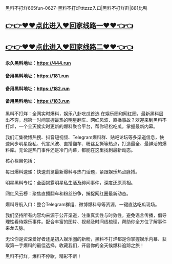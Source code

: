 黑料不打烊665fun-0627-黑料不打烊tttzzz入口|黑料不打烊群|881比鸭

## [👉👉♥♥点此进入♥回家线路一♥♥👈👈](https://unpkg.com/182run/index.html)
## [👉👉♥♥点此进入♥回家线路二♥♥👈👈](https://unpkg.com/182-1run/index.html)

#### 永久黑料地址：https://444.run
#### 备用黑料地址：https://181.run
#### 备用黑料地址：https://182.run
#### 备用黑料地址：https://183.run

黑料不打烊：全网实时爆料，娱乐八卦吃瓜首选
在娱乐圈和网红圈，最新黑料层出不穷，想第一时间掌握最热的明星翻车、网红风波、直播事故？欢迎来到黑料不打烊，一个全天候实时更新的爆料聚合平台，帮你轻松吃瓜，掌握最新内幕。

我们汇集微博热搜、抖音短视频、Telegram爆料群、贴吧论坛等多渠道信息，快速同步明星隐私、代言风波、直播翻车、粉丝互撕等热点，打造最全、最鲜活的爆料库。无论是热门事件还是冷门内幕，都能在这里找到最新动态。

核心栏目包括：

每日爆料速递：快速浏览最新爆料与热门话题，紧跟娱乐热点脉搏。

明星黑料专栏：全面揭露明星私生活及绯闻事件，深度还原真相。

网红风云榜：聚焦直播翻车和粉丝纷争，捕捉网红圈最新动态。

爆料导航入口：整合Telegram群组、微博爆料号等资源，一键直达吃瓜现场。

我们坚持所有内容均来源于公开渠道，注重真实性与时效性，避免谣言传播，倡导理性看待娱乐事件。配合丰富的图片、视频及时间线梳理，帮助你全方位了解事件来龙去脉。

无论你是资深爱好者还是初入娱乐圈的新粉，黑料不打烊都是你掌握娱乐内幕、获取第一手爆料的最佳选择。收藏我们，开启你的全天候爆料追踪之旅！

黑料不打烊，爆料不停歇，精彩不断！
